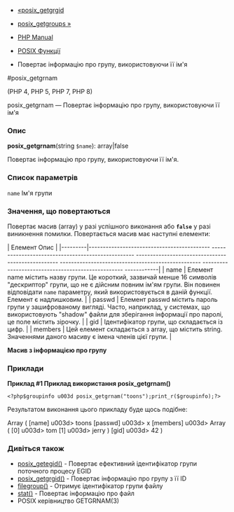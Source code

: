- [«posix_getgrgid](function.posix-getgrgid.md)
- [posix_getgroups »](function.posix-getgroups.md)

- [PHP Manual](index.md)
- [POSIX Функції](ref.posix.md)
- Повертає інформацію про групу, використовуючи її ім'я

#posix_getgrnam

(PHP 4, PHP 5, PHP 7, PHP 8)

posix_getgrnam — Повертає інформацію про групу, використовуючи її ім'я

### Опис

**posix_getgrnam**(string `$name`): array\|false

Повертає інформацію про групу, використовуючи її ім'я.

### Список параметрів

`name`
Ім'я групи

### Значення, що повертаються

Повертає масив (array) у разі успішного виконання або **`false`**
у разі виникнення помилки. Повертається масив має наступні
елементи:

| Елемент Опис |
|---------|------------------------------------------- -------------------------------------------------- -------------------------------------------------- -------------------------------------------------- -------------------------------------------------- ------------|
| name | Елемент name містить назву групи. Це короткий, зазвичай менше 16 символів "дескриптор" групи, що не є дійсним повним ім'ям групи. Він повинен відповідати `name` параметру, який використовується в даній функції. Елемент є надлишковим. |
| passwd | Елемент passwd містить пароль групи у зашифрованому вигляді. Часто, наприклад, у системах, що використовують "shadow" файли для зберігання інформації про паролі, це поле містить зірочку. |
| gid | Ідентифікатор групи, що складається із цифр. |
| members | Цей елемент складається з array, що містить string. Значеннями даного масиву є імена членів цієї групи. |

**Масив з інформацією про групу**

### Приклади

**Приклад #1 Приклад використання **posix_getgrnam()****

` <?php$groupinfo u003d posix_getgrnam("toons");print_r($groupinfo);?> `

Результатом виконання цього прикладу буде щось подібне:

Array
(
[name] u003d> toons
[passwd] u003d> x
[members] u003d> Array
(
[0] u003d> tom
[1] u003d> jerry
)
[gid] u003d> 42
)

### Дивіться також

- [posix_getegid()](function.posix-getegid.md) - Повертає
ефективний ідентифікатор групи поточного процесу EGID
- [posix_getgrgid()](function.posix-getgrgid.md) - Повертає
інформацію про групу з її ID
- [filegroup()](function.filegroup.md) - Отримує ідентифікатор
групи файлу
- [stat()](function.stat.md) - Повертає інформацію про файл
- POSIX керівництво GETGRNAM(3)
